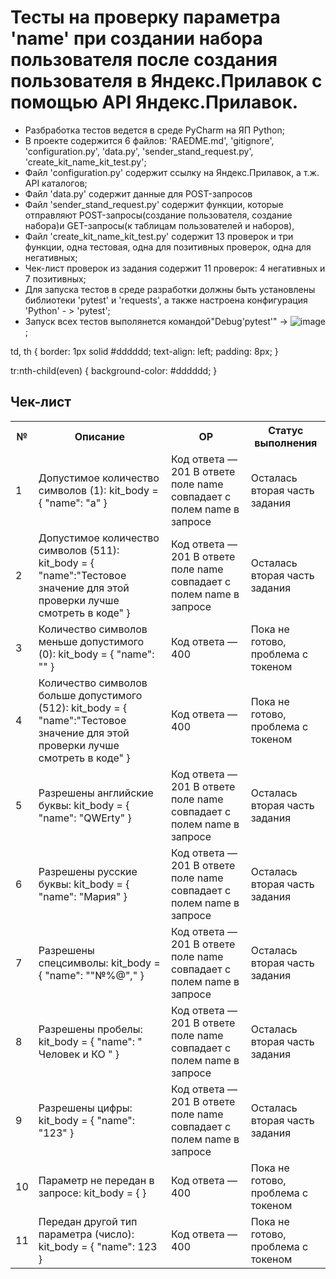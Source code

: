 ﻿# Тесты на проверку параметра 'name' при создании набора пользователя после создания пользователя в Яндекс.Прилавок с помощью API Яндекс.Прилавок.
 
- Разбработка тестов ведется в среде PyCharm на ЯП Python;
- В проекте содержится 6 файлов: 'RAEDME.md', 'gitignore', 'configuration.py', 'data.py', 'sender_stand_request.py', 'create_kit_name_kit_test.py';
- Файл 'configuration.py' содержит ссылку на Яндекс.Прилавок, а т.ж. API каталогов;
- Файл 'data.py' содержит данные для POST-запросов
- Файл 'sender_stand_request.py' содержит функции, которые отправляют POST-запросы(создание пользователя, создание набора)и GET-запросы(к таблицам пользователей и наборов),
- Файл 'create_kit_name_kit_test.py' содержит 13 проверок и три функции, одна тестовая, одна для позитивных проверок, одна для негативных;
- Чек-лист проверок из задания содержит 11 проверок: 4 негативных и 7 позитивных;
- Для запуска тестов в среде разработки должны быть установлены библиотеки 'pytest' и 'requests', а также настроена конфигурация 'Python' - > 'pytest';
- Запуск всех тестов выполянется командой"Debug'pytest'" -> ![image](https://github.com/irvisher/yandex_api_stand_tests/assets/53014420/4821104b-d3a2-4f4e-a555-af5ca9d82edf);
  


td, th {
  border: 1px solid #dddddd;
  text-align: left;
  padding: 8px;
}

tr:nth-child(even) {
  background-color: #dddddd;
}
</style>
</head>
<body>

<h2>Чек-лист</h2>

<table>
  <tr>
    <th>№</th>
    <th>Описание</th>
    <th>ОР</th>
    <th>Статус выполнения</th>
  </tr>
  <tr>
    <td>1</td>
    <td>Допустимое количество символов (1):
	kit_body = {
	"name": "a"
	}</td>
    <td>Код ответа — 201
	В ответе поле name совпадает с полем name в запросе</td>
	<td>Осталась вторая часть задания</td>
  <tr>
    <td>2</td>
    <td>Допустимое количество символов (511):
	kit_body = {
	"name":"Тестовое значение для этой проверки лучше смотреть в 		коде"
	}</td>
    <td>Код ответа — 201
	В ответе поле name совпадает с полем name в запросе</td>
	<td>Осталась вторая часть задания</td>
  </tr>
    <tr>
    <td>3</td>
    <td>Количество символов меньше допустимого (0):
	kit_body = {
	"name": ""
	}</td>
    <td>Код ответа — 400</td>
	<td>Пока не готово, проблема с токеном</td>
  </tr>
    <tr>
    <td>4</td>
    <td>Количество символов больше допустимого (512):
	kit_body = {
	"name":"Тестовое значение для этой проверки лучше смотреть в 		коде"
	}</td>
    <td>Код ответа — 400</td>
	<td>Пока не готово, проблема с токеном</td>
  </tr>
    <tr>
    <td>5</td>
    <td>Разрешены английские буквы:
	kit_body = {
	"name": "QWErty"
	}</td>
    <td>Код ответа — 201
	В ответе поле name совпадает с полем name в запросе</td>
	<td>Осталась вторая часть задания</td>
  </tr>
    <tr>
    <td>6</td>
    <td>Разрешены русские буквы:
	kit_body = {
	"name": "Мария"
	}</td>
    <td>Код ответа — 201
	В ответе поле name совпадает с полем name в запросе</td>
	<td>Осталась вторая часть задания</td>
  </tr>
    <tr>
    <td>7</td>
    <td>Разрешены спецсимволы:
	kit_body = {
	"name": ""№%@","
	}</td>
    <td>Код ответа — 201
	В ответе поле name совпадает с полем name в запросе</td>
	<td>Осталась вторая часть задания</td>
  </tr>
    <tr>
    <td>8</td>
    <td>Разрешены пробелы:
	kit_body = {
	"name": " Человек и КО "
	}</td>
    <td>Код ответа — 201
	В ответе поле name совпадает с полем name в запросе</td>
	<td>Осталась вторая часть задания</td>
  </tr>
    <tr>
    <td>9</td>
    <td>Разрешены цифры:
	kit_body = {
	"name": "123"
	}</td>
    <td>Код ответа — 201
	В ответе поле name совпадает с полем name в запросе</td>
	<td>Осталась вторая часть задания</td>
  </tr>
    <tr>
    <td>10</td>
    <td>Параметр не передан в запросе:
	kit_body = {
	}</td>
    <td>Код ответа — 400</td>
	<td>Пока не готово, проблема с токеном</td>
  </tr>
    <tr>
    <td>11</td>
    <td>Передан другой тип параметра (число):
	kit_body = {
	"name": 123
	}</td>
    <td>Код ответа — 400</td>
	<td>Пока не готово, проблема с токеном</td>
  </tr>
</table>

</body>
</html>

